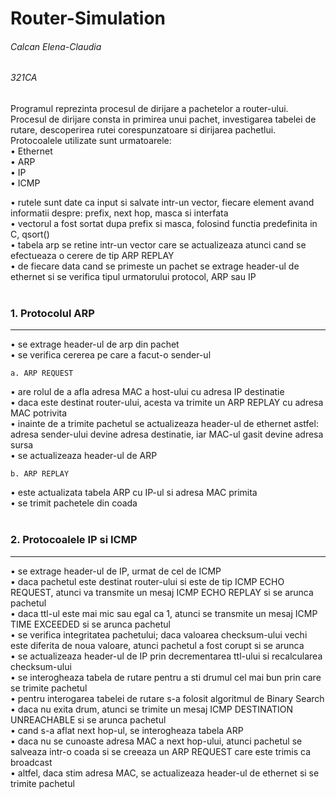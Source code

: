 # Router-Simulation

###### Calcan Elena-Claudia 
###### 321CA

  Programul reprezinta procesul de dirijare a pachetelor a router-ului. <bt>
  Procesul de dirijare consta in primirea unui pachet, investigarea tabelei
  de rutare, descoperirea rutei corespunzatoare si dirijarea pachetlui. <br>
  Protocoalele utilizate sunt urmatoarele: <br>
	    • Ethernet <br>
	    • ARP <br>
	    • IP <br>
	    • ICMP <br>

  • rutele sunt date ca input si salvate intr-un vector, fiecare element
	avand informatii despre: prefix, next hop, masca si interfata <br>
	• vectorul a fost sortat dupa prefix si masca, folosind functia predefinita 
	in C, qsort() <br>
	• tabela arp se retine intr-un vector care se actualizeaza atunci cand se efectueaza
	o cerere de tip ARP REPLAY <br>
	• de fiecare data cand se primeste un pachet se extrage header-ul de ethernet
	si se verifica tipul urmatorului protocol, ARP sau IP <br><br>

### 1. Protocolul ARP
-------------------------------------------------------------------------------
	
  • se extrage header-ul de arp din pachet <br>
	• se verifica cererea pe care a facut-o sender-ul <br>

	a. ARP REQUEST
   
  • are rolul de a afla adresa MAC a host-ului cu adresa IP destinatie <br>
	• daca este destinat router-ului, acesta va trimite un ARP REPLAY cu adresa
	MAC potrivita <br>
	• inainte de a trimite pachetul se actualizeaza header-ul de ethernet astfel:
	adresa sender-ului devine adresa destinatie, iar MAC-ul gasit devine adresa sursa <br>
	• se actualizeaza header-ul de ARP <br>

	b. ARP REPLAY
   
  • este actualizata tabela ARP cu IP-ul si adresa MAC primita <br>
	• se trimit pachetele din coada <br><br>

### 2. Protocoalele IP si ICMP
-------------------------------------------------------------------------------

  • se extrage header-ul de IP, urmat de cel de ICMP <br>
	• daca pachetul este destinat router-ului si este de tip ICMP ECHO REQUEST,
	atunci va transmite un mesaj ICMP ECHO REPLAY si se arunca pachetul <br>
	• daca ttl-ul este mai mic sau egal ca 1, atunci se transmite un mesaj ICMP
	TIME EXCEEDED si se arunca pachetul <br>
	• se verifica integritatea pachetului; daca valoarea checksum-ului vechi este
	diferita de noua valoare, atunci pachetul a fost corupt si se arunca <br>
	• se actualizeaza header-ul de IP prin decrementarea ttl-ului si recalcularea
	checksum-ului <br>
	• se interogheaza tabela de rutare pentru a sti drumul cel mai bun prin care
	se trimite pachetul <br>
	• pentru interogarea tabelei de rutare s-a folosit algoritmul de Binary Search <br>
	• daca nu exita drum, atunci se trimite un mesaj ICMP DESTINATION UNREACHABLE 
	si se arunca pachetul <br>
	• cand s-a aflat next hop-ul, se interogheaza tabela ARP <br>
	• daca nu se cunoaste adresa MAC a next hop-ului, atunci pachetul se salveaza
	intr-o coada si se creeaza un ARP REQUEST care este trimis ca broadcast <br>
	• altfel, daca stim adresa MAC, se actualizeaza header-ul de ethernet si se 
	trimite pachetul <br>
  
